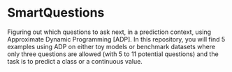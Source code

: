 # SmartQuestions

Figuring out which questions to ask next, in a prediction context, using Approximate Dynamic Programming [ADP]. 
In this repository, you will find 5 examples using ADP on either toy models or benchmark datasets where only three questions are allowed (with 5 to 11 potential questions) and the task is to predict a class or a continuous value.
